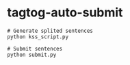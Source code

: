 # tagtog-auto-submit

```
# Generate splited sentences
python kss_script.py

# Submit sentences
python submit.py
```